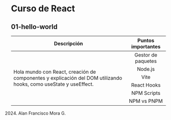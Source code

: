 # Curso de React

## 01-hello-world

<table>
    <thead>
        <tr>
            <th>Descripción</th>
            <th>Puntos importantes</th>
        </tr>
    </thead>
    <tbody>
        <tr>
            <td rowspan=6 align="left">
            Hola mundo con React, creación de componentes y explicación del DOM utilizando hooks, como useState y useEffect.
            </td>
            <td rowspan=1 align="center">Gestor de paquetes</td>
        </tr>
        <tr>
            <td rowspan=1 align="center">Node.js</td>
        </tr>
        <tr>
            <td rowspan=1 align="center">Vite</td>
        </tr>
        <tr>
            <td rowspan=1 align="center">React Hooks</td>
        </tr>
        <tr>
            <td rowspan=1 align="center">NPM Scripts</td>
        </tr>
        <tr>
            <td rowspan=1 align="center">NPM vs PNPM</td>
        </tr>
    </tbody>
</table>

2024. Alan Francisco Mora G.
